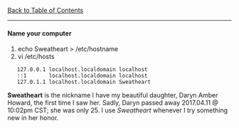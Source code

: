 [Back to Table of Contents](README.md)
***

#### Name your computer
1. echo Sweatheart > /etc/hostname
2. vi /etc/hosts
```
   127.0.0.1 localhost.localdomain localhost
   ::1       localhost.localdomain localhost
   127.0.1.1 localhost.localdomain Sweatheart
```

__Sweatheart__ is the nickname I have my beautiful daughter, Daryn Amber
Howard, the first time I saw her.  Sadly, Daryn passed away 2017.04.11
@ 10:02pm CST; she was only 25.  I use _Sweatheart_ whenever I try
something new in her honor.
